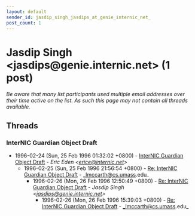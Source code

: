 ```yaml
---
layout: default
sender_id: jasdip_singh_jasdips_at_genie_internic_net_
post_count: 1
---
```


# Jasdip Singh <jasdips<span>@</span>genie.internic.net> (1 post)

_Be aware that many list participants used multiple email addresses over their time active on the list. As such this page may not contain all threads available._

## Threads

### InterNIC Guardian Object Draft
+ 1996-02-24 (Sun, 25 Feb 1996 01:32:02 +0800) - [InterNIC Guardian Object Draft](/archive/1996/02/bd403918ef50c6f7202a7d97efce0293c251dbf68408b2cc2ef73ddf28ff9841) - _Eric Eden \<erice@internic.net\>_
  + 1996-02-25 (Sun, 25 Feb 1996 21:56:54 +0800) - [Re: InterNIC Guardian Object Draft](/archive/1996/02/31fa21a321ee5425806aacf4b07e232053a22e409886a1eb8e9d4d9cece10baf) - _lmccarth@cs.umass.edu_
    + 1996-02-26 (Mon, 26 Feb 1996 12:50:49 +0800) - [Re: InterNIC Guardian Object Draft](/archive/1996/02/1c851e411edae6f1d80f0403c62f20a93fce0b3a821b8dc2cb4b08e6c019101a) - _Jasdip Singh \<jasdips@genie.internic.net\>_
      + 1996-02-26 (Mon, 26 Feb 1996 15:39:03 +0800) - [Re: InterNIC Guardian Object Draft](/archive/1996/02/e7d3e0ce817fc19137c597a7093ccb0161fabec6707ed6a67dfb3160ea692efb) - _lmccarth@cs.umass.edu_

